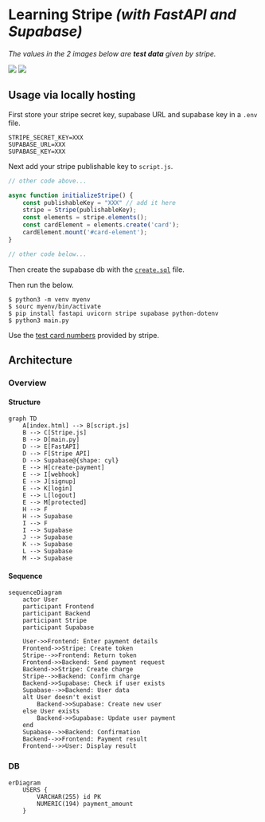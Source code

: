# Learning Stripe *(with FastAPI and Supabase)*

*The values in the 2 images below are **test data** given by stripe.*

![](./existing.png)
![](./new.png)

## Usage via locally hosting

First store your stripe secret key, supabase URL and supabase key in a `.env` file.

```env
STRIPE_SECRET_KEY=XXX
SUPABASE_URL=XXX
SUPABASE_KEY=XXX
```

Next add your stripe publishable key to `script.js`.

```js
// other code above...

async function initializeStripe() {
    const publishableKey = "XXX" // add it here
    stripe = Stripe(publishableKey);
    const elements = stripe.elements();
    const cardElement = elements.create('card');
    cardElement.mount('#card-element');
}

// other code below...
```

Then create the supabase db with the [`create.sql`](./create.sql) file.

Then run the below.

```console
$ python3 -m venv myenv
$ sourc myenv/bin/activate
$ pip install fastapi uvicorn stripe supabase python-dotenv
$ python3 main.py
```

Use the [test card numbers](https://docs.stripe.com/testing#cards) provided by stripe.

## Architecture

### Overview

#### Structure

```mermaid
graph TD
    A[index.html] --> B[script.js]
    B --> C[Stripe.js]
    B --> D[main.py]
    D --> E[FastAPI]
    D --> F[Stripe API]
    D --> Supabase@{shape: cyl}
    E --> H[create-payment]
    E --> I[webhook]
    E --> J[signup]
    E --> K[login]
    E --> L[logout]
    E --> M[protected]
    H --> F
    H --> Supabase
    I --> F
    I --> Supabase
    J --> Supabase
    K --> Supabase
    L --> Supabase
    M --> Supabase
```

#### Sequence

```mermaid
sequenceDiagram
    actor User
    participant Frontend
    participant Backend
    participant Stripe
    participant Supabase

    User->>Frontend: Enter payment details
    Frontend->>Stripe: Create token
    Stripe-->>Frontend: Return token
    Frontend->>Backend: Send payment request
    Backend->>Stripe: Create charge
    Stripe-->>Backend: Confirm charge
    Backend->>Supabase: Check if user exists
    Supabase-->>Backend: User data
    alt User doesn't exist
        Backend->>Supabase: Create new user
    else User exists
        Backend->>Supabase: Update user payment
    end
    Supabase-->>Backend: Confirmation
    Backend-->>Frontend: Payment result
    Frontend-->>User: Display result
```

### DB

```mermaid
erDiagram
    USERS {
        VARCHAR(255) id PK
        NUMERIC(194) payment_amount
    }
```
